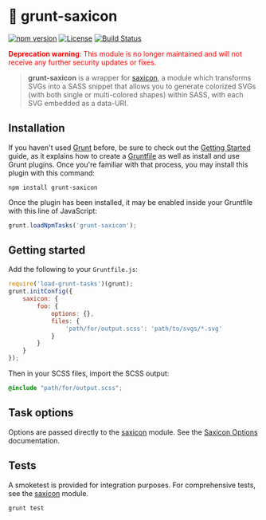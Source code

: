 # 🎷 grunt-saxicon

[![npm version](https://badge.fury.io/js/grunt-saxicon.svg)](https://badge.fury.io/js/grunt-saxicon)
[![License](https://img.shields.io/npm/l/grunt-saxicon.svg)](https://github.com/lachlanmcdonald/grunt-saxicon/blob/master/LICENSE)
[![Build Status](https://travis-ci.org/lachlanmcdonald/grunt-saxicon.svg?branch=master)](https://travis-ci.org/lachlanmcdonald/grunt-saxicon)

<p style="color: red;"><b>Deprecation warning</b>: This module is no longer maintained and will not receive any further security updates or fixes.</p>

> **grunt-saxicon** is a wrapper for [saxicon][saxicon], a module which transforms SVGs into a SASS snippet that allows you to generate colorized SVGs (with both single or multi-colored shapes) within SASS, with each SVG embedded as a data-URI.

## Installation

If you haven't used [Grunt](http://gruntjs.com/) before, be sure to check out the [Getting Started](http://gruntjs.com/getting-started) guide, as it explains how to create a [Gruntfile](http://gruntjs.com/sample-gruntfile) as well as install and use Grunt plugins. Once you're familiar with that process, you may install this plugin with this command:

```shell
npm install grunt-saxicon
```

Once the plugin has been installed, it may be enabled inside your Gruntfile with this line of JavaScript:

```js
grunt.loadNpmTasks('grunt-saxicon');
```

## Getting started

Add the following to your `Gruntfile.js`:

```js
require('load-grunt-tasks')(grunt);
grunt.initConfig({
    saxicon: {
        foo: {
            options: {},
            files: {
                'path/for/output.scss': 'path/to/svgs/*.svg'
            }
        }
    }
});
```

Then in your SCSS files, import the SCSS output:

```scss
@include "path/for/output.scss";
```

## Task options

Options are passed directly to the [saxicon][saxicon] module. See the [Saxicon Options][saxicon-options] documentation.

## Tests

A smoketest is provided for integration purposes. For comprehensive tests, see the [saxicon][saxicon] module.

```sh
grunt test
```

[saxicon]: https://github.com/lachlanmcdonald/saxicon
[saxicon-options]: https://github.com/lachlanmcdonald/saxicon/wiki/Saxicon-class#options
